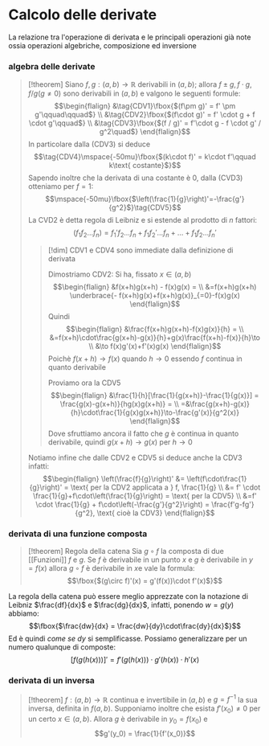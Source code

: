# Calcolo delle derivate
La relazione tra l'operazione di derivata e le principali operazioni già note ossia operazioni algebriche, composizione ed inversione

### algebra delle derivate
>[!theorem]
>Siano $f,g : (a,b) \to\mathbb R$ derivabili in $(a,b)$; allora $f \pm g,f\cdot g, f / g (g \neq 0)$ sono derivabili in $(a,b)$ e valgono le seguenti formule:
>$$\begin{flalign}
>&\tag{CDV1}\fbox{$(f\pm g)' = f' \pm g'\qquad\qquad$} \\
>&\tag{CDV2}\fbox{$(f\cdot g)' = f' \cdot g + f \cdot g'\qquad$} \\
>&\tag{CDV3}\fbox{$(f / g)' = f'\cdot g - f \cdot g' / g^2\quad$}
>\end{flalign}$$
>In particolare dalla $\text{(CDV3)}$ si deduce
>$$\tag{CDV4}\mspace{-50mu}\fbox{$(k\cdot f)' = k\cdot f'\qquad k\text{ costante}$}$$
>Sapendo inoltre che la derivata di una costante è $0$, dalla $\text{(CVD3)}$ otteniamo per $f  = 1$:
>$$\mspace{-50mu}\fbox{$\left(\frac{1}{g}\right)'=-\frac{g'}{g^2}$}\tag{CDV5}$$ 
>La $\text{CVD2}$ è detta regola di Leibniz e si estende al prodotto di $n$ fattori:
>$$(f_1f_2\ldots f_n) = f_1'f_2\ldots f_n+f_1f_2'\ldots f_n + \ldots + f_1f_2 \ldots f_n'$$
>
>>[!dim]
>>$\text{CDV1 e CDV4}$ sono immediate dalla definizione di derivata
>>
>>Dimostriamo $\text{CDV2}$:
>>Si ha, fissato $x \in (a,b)$
>>$$\begin{flalign}
>>&f(x+h)g(x+h) - f(x)g(x) = \\
>>&=f(x+h)g(x+h) \underbrace{- f(x+h)g(x)+f(x+h)g(x)}_{=0}-f(x)g(x)
>>\end{flalign}$$
>>Quindi
>>$$\begin{flalign}
>>&\frac{f(x+h)g(x+h)-f(x)g(x)}{h} = \\
>>&=f(x+h)\cdot\frac{g(x+h)-g(x)}{h}+g(x)\frac{f(x+h)-f(x)}{h}\to \\
>>&\to f(x)g'(x)+f'(x)g(x)
>>\end{flalign}$$
>>Poichè $f(x+h)\to f(x)$ quando $h\to0$ essendo $f$ continua in quanto derivabile
>>
>>Proviamo ora la $\text{CDV5}$
>>$$\begin{flalign}
>>&\frac{1}{h}[\frac{1}{g(x+h)}-\frac{1}{g(x)}] = \frac{g(x)-g(x+h)}{hg(x)g(x+h)} = \\
>>=&\frac{g(x+h)-g(x)}{h}\cdot\frac{1}{g(x)g(x+h)}\to-\frac{g'(x)}{g^2(x)}
>>\end{flalign}$$
>Dove sfruttiamo ancora il fatto che $g$ è continua in quanto derivabile, quindi $g(x+h)\to g(x)$ per $h\to0$
>
>Notiamo infine che dalle $\text{CDV2 e CDV5}$ si deduce anche la $\text{CDV3}$ infatti:
>$$\begin{flalign}
>\left(\frac{f}{g}\right)' &= \left(f\cdot\frac{1}{g}\right)' = \text{ per la CDV2 applicata a } f, \frac{1}{g} \\
>&= f' \cdot \frac{1}{g}+f\cdot\left(\frac{1}{g}\right) = \text{ per la CDV5} \\
>&=f' \cdot \frac{1}{g} + f\cdot\left(-\frac{g'}{g^2}\right) = \frac{f'g-fg'}{g^2}, \text{ cioè la CDV3}
>\end{flalign}$$


### derivata di una funzione composta

>[!theorem] Regola della catena
>Sia $g\circ f$ la composta di due [[Funzioni]] $f$ e $g$. Se $f$ è derivabile in un punto $x$ e $g$ è derivabile in $y=f(x)$ allora $g \circ f$ è derivabile in $x$e vale la formula:
>$$\fbox{$(g\circ f)'(x) = g'(f(x))\cdot f'(x)$}$$

La regola della catena può essere meglio apprezzate con la notazione di Leibniz $\frac{df}{dx}$ e $\frac{dg}{dx}$, infatti, ponendo $w = g(y)$ abbiamo:
$$\fbox{$\frac{dw}{dx} = \frac{dw}{dy}\cdot\frac{dy}{dx}$}$$
Ed è quindi *come se* $dy$ si semplificasse.
Possiamo generalizzare per un numero qualunque di composte:
$$[f(g(h(x)))]' =f'(g(h(x)))\cdot g'(h(x)) \cdot h'(x)$$

### derivata di un inversa
 >[!theorem]
 >$f : (a,b) \to \mathbb R$ continua e invertibile in $(a,b)$ e $g=f^{-1}$ la sua inversa, definita in $f(a,b)$. Supponiamo inoltre che esista $f'(x_0)\neq0$ per un certo $x\in(a,b)$. Allora $g$ è derivabile in $y_0 = f(x_0)$ e
 >$$g'(y_0) = \frac{1}{f'(x_0)}$$
 
